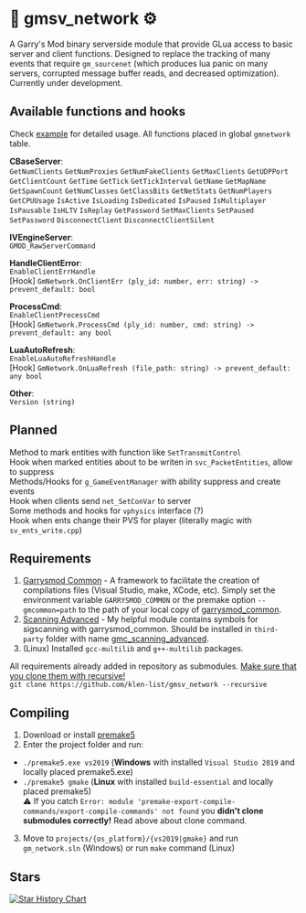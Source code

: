# :wrench: gmsv_network :gear:

A Garry's Mod binary serverside module that provide GLua access to basic server and client functions. Designed to replace the tracking of many events that require `gm_sourcenet` (which produces lua panic on many servers, corrupted message buffer reads, and decreased optimization). Currently under development.

## Available functions and hooks

Check [example](https://github.com/klen-list/gmsv_network/blob/main/examples.lua) for detailed usage. All functions placed in global `gmnetwork` table.

**CBaseServer**:  
`GetNumClients` `GetNumProxies` `GetNumFakeClients` `GetMaxClients` `GetUDPPort` `GetClientCount` `GetTime` `GetTick` `GetTickInterval` `GetName` `GetMapName` `GetSpawnCount` `GetNumClasses` `GetClassBits` `GetNetStats` `GetNumPlayers` `GetCPUUsage` `IsActive` `IsLoading` `IsDedicated` `IsPaused` `IsMultiplayer` `IsPausable` `IsHLTV` `IsReplay` `GetPassword` `SetMaxClients` `SetPaused` `SetPassword` `DisconnectClient` `DisconnectClientSilent`

**IVEngineServer**:  
`GMOD_RawServerCommand`

**HandleClientError**:  
`EnableClientErrHandle`  
[Hook] `GmNetwork.OnClientErr (ply_id: number, err: string) -> prevent_default: bool`

**ProcessCmd**:  
`EnableClientProcessCmd`  
[Hook] `GmNetwork.ProcessCmd (ply_id: number, cmd: string) -> prevent_default: any bool`

**LuaAutoRefresh**:  
`EnableLuaAutoRefreshHandle`  
[Hook] `GmNetwork.OnLuaRefresh (file_path: string) -> prevent_default: any bool`

**Other**:  
`Version (string)`

## Planned
Method to mark entities with function like `SetTransmitControl`  
Hook when marked entities about to be writen in `svc_PacketEntities`, allow to suppress  
Methods/Hooks for `g_GameEventManager` with ability suppress and create events  
Hook when clients send `net_SetConVar` to server  
Some methods and hooks for `vphysics` interface (?)  
Hook when ents change their PVS for player (literally magic with `sv_ents_write.cpp`)  

## Requirements

1. [Garrysmod Common][1] - A framework to facilitate the creation of compilations files (Visual Studio, make, XCode, etc). Simply set the environment variable `GARRYSMOD_COMMON` or the premake option `--gmcommon=path` to the path of your local copy of [garrysmod\_common][1].
2. [Scanning Advanced][2] - My helpful module contains symbols for sigscanning with garrysmod\_common. Should be installed in `third-party` folder with name [gmc\_scanning\_advanced][2].
3. (Linux) Installed `gcc-multilib` and `g++-multilib` packages.

All requirements already added in repository as submodules. <ins>Make sure that you clone them with recursive!</ins>  
`git clone https://github.com/klen-list/gmsv_network --recursive`

## Compiling
1. Download or install [premake5](https://premake.github.io/download)
2. Enter the project folder and run:
- `./premake5.exe vs2019` (**Windows** with installed `Visual Studio 2019` and locally placed premake5.exe)
- `./premake5 gmake` (**Linux** with installed `build-essential` and locally placed premake5)  
⚠️ If you catch `Error: module 'premake-export-compile-commands/export-compile-commands' not found` you **didn't clone submodules correctly!** Read above about clone command.  
3. Move to `projects/{os_platform}/{vs2019|gmake}` and run `gm_network.sln` (Windows) or run `make` command (Linux)

## Stars

<a href="https://star-history.com/#klen-list/gmsv_network&Date">
  <picture>
    <source media="(prefers-color-scheme: dark)" srcset="https://api.star-history.com/svg?repos=klen-list/gmsv_network&type=Date&theme=dark" />
    <source media="(prefers-color-scheme: light)" srcset="https://api.star-history.com/svg?repos=klen-list/gmsv_network&type=Date" />
    <img alt="Star History Chart" src="https://api.star-history.com/svg?repos=klen-list/gmsv_network&type=Date" />
  </picture>
</a>


[1]: https://github.com/danielga/garrysmod_common
[2]: https://github.com/klen-list/gmc_scanning_advanced
